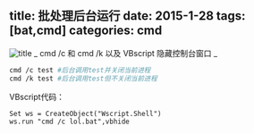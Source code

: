 title: 批处理后台运行
date: 2015-1-28
tags: [bat,cmd]
categories: cmd
---
![title](/img/title/3.jpg)
_ cmd /c 和 cmd /k 以及 VBscript 隐藏控制台窗口 _

```Bash
cmd /c test #后台调用test并关闭当前进程
cmd /k test #后台调用test但不关闭当前进程
```

VBscript代码： 
```vbs
Set ws = CreateObject("Wscript.Shell")
ws.run "cmd /c lol.bat",vbhide
```